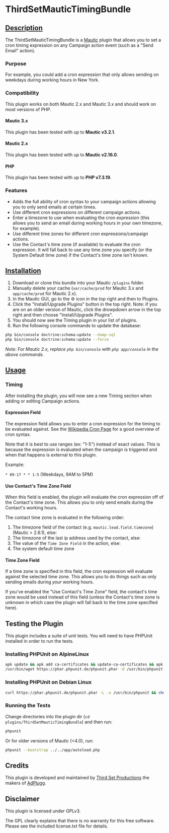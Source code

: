 # ThirdSetMauticTimingBundle

## [Description](id:description)

The ThirdSetMauticTimingBundle is a [Mautic](http://www.mautic.org) plugin that allows you to set a cron timing expression on any Campaign action event (such as a "Send Email" action).

### Purpose

For example, you could add a cron expression that only allows sending on weekdays during working hours in New York.

### Compatibility

This plugin works on both Mautic 2.x and Mautic 3.x and should work on most versions of PHP.

#### Mautic 3.x

This plugin has been tested with up to **Mautic v3.2.1**.

#### Mautic 2.x

This plugin has been tested with up to **Mautic v2.16.0**.

#### PHP

This plugin has been tested with up to **PHP v7.3.19**.

### Features

* Adds the full ability of cron syntax to your campaign actions allowing you to only send emails at certain times.
* Use different cron expressions on different campaign actions.
* Enter a timezone to use when evaluating the cron expression (this allows you to send an email during working hours in your own timezone, for example).
* Use different time zones for different cron expressions/campaign actions.
* Use the Contact's time zone (if available) to evaluate the cron expression. It will fall back to use any time zone you specify (or the System Default time zone) if the Contact's time zone isn't known.

## [Installation](id:installation)

1. Download or clone this bundle into your Mautic `/plugins` folder.
2. Manually delete your cache (`var/cache/prod` for Mautic 3.x and `app/cache/prod` for Mautic 2.x).
3. In the Mautic GUI, go to the :gear: icon in the top right and then to Plugins.
4. Click the "Install/Upgrade Plugins" button in the top right. Note: if you are on an older version of Mautic, click the drowpdown arrow in the top right and then choose "Install/Upgrade Plugins".
5. You should now see the Timing plugin in your list of plugins.
6. Run the following console commands to update the database:

```bash
php bin/console doctrine:schema:update --dump-sql
php bin/console doctrine:schema:update --force
```

_Note: For Mautic 2.x, replace `php bin/console` with `php app/console` in the above commands._

## [Usage](id:usage)

### Timing

After installing the plugin, you will now see a new Timing section when adding or editing Campaign actions.

#### Expression Field

The expression field allows you to enter a cron expression for the timing to be evaluated against. See the [Wikipedia Cron Page](https://en.wikipedia.org/wiki/Cron) for a good overview of cron syntax.

Note that it is best to use ranges (ex: "1-5") instead of exact values. This is because the expression is evaluated when the campaign is triggered and when that happens is external to this plugin.

Example:

`* 09-17 * * 1-5` (Weekdays, 9AM to 5PM)

#### Use Contact's Time Zone Field

When this field is enabled, the plugin will evaluate the cron expression off of the Contact's time zone.  This allows you to only send emails during the Contact's working hours.

The contact time zone is evaluated in the following order:

1. The timezone field of the contact (e.g. `mautic.lead.field.timezone`) (Mautic > 2.6.1), else:
2. The timezone of the last ip address used by the contact, else:
3. The value of the `Time Zone Field` in the action, else:
4. The system default time zone

#### Time Zone Field

If a time zone is specified in this field, the cron expression will evaluate against the selected time zone.  This allows you to do things such as only sending emails during _your_ working hours.

If you've enabled the "Use Contact's Time Zone" field, the contact's time zone would be used instead of this field (unless the Contact's time zone is unknown in which case the plugin will fall back to the time zone specified here).

## Testing the Plugin

This plugin includes a suite of unit tests. You will need to have PHPUnit installed in order to run the tests.

### Installing PHPUnit on AlpineLinux

```bash
apk update && apk add ca-certificates && update-ca-certificates && apk add openssl
/usr/bin/wget https://phar.phpunit.de/phpunit.phar -O /usr/bin/phpunit && chmod 755 /usr/bin/phpunit
```

### Installing PHPUnit on Debian Linux

```bash
curl https://phar.phpunit.de/phpunit.phar -L -o /usr/bin/phpunit && chmod 755 /usr/bin/phpunit
```

### Running the Tests

Change directories into the plugin dir (`cd plugins/ThirdSetMauticTimingBundle`) and then run:

```bash
phpunit
```

Or for older versions of Mautic (<4.0), run:

```bash
phpunit --bootstrap ../../app/autoload.php
```

## Credits

This plugin is developed and maintained by [Third Set Productions](http://www.thirdset.com) the makers of [AdPlugg](http://www.adplugg.com).

## Disclaimer

This plugin is licensed under GPLv3.

The GPL clearly explains that there is no warranty for this free software. Please see the included license.txt file for details.
